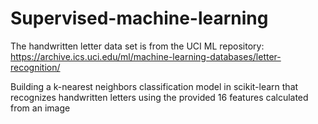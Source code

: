 # Supervised-machine-learning

The handwritten letter data set is from the UCI ML repository: https://archive.ics.uci.edu/ml/machine-learning-databases/letter-recognition/

Building a k-nearest neighbors classification model in scikit-learn that recognizes handwritten letters using the provided 16 features calculated from an image

